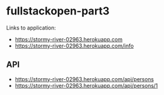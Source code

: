 # fullstackopen-part3

Links to application:

- <https://stormy-river-02963.herokuapp.com>
- <https://stormy-river-02963.herokuapp.com/info>

## API

- <https://stormy-river-02963.herokuapp.com/api/persons>
- <https://stormy-river-02963.herokuapp.com/api/persons/1>
